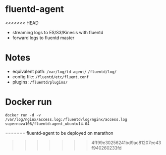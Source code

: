 # fluentd-agent
<<<<<<< HEAD
- streaming logs to ES/S3/Kinesis with fluentd
- forward logs to fluentd master
# Notes
- equivalent path: `/var/log/td-agent/` `/fluentd/log/`
- config file: `/fluentd/etc/fluent.conf`
- plugins: `/fluentd/plugins/`
# Docker run
```
docker run -d -v /var/log/nginx/access.log:/fluentd/log/nginx/access.log supernova106/fluentd:agent_ubuntu14.04
```
=======
fluentd-agent to be deployed on marathon
>>>>>>> 4ff99e30256241bd9ac81207ee43f940260233fd

